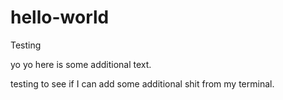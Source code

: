 # hello-world
Testing

yo yo here is some additional text.

testing to see if I can add some additional shit from my terminal.
